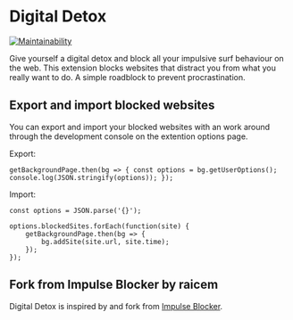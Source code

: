 # Digital Detox
[![Maintainability](https://api.codeclimate.com/v1/badges/07ae438cfe4556950bf8/maintainability)](https://codeclimate.com/github/glkx/impulse-blocker/maintainability)

Give yourself a digital detox and block all your impulsive surf behaviour on the web. This extension blocks websites that distract you from what you really want to do. A simple roadblock to prevent procrastination.

## Export and import blocked websites
You can export and import your blocked websites with an work around through the development console on the extention options page.

Export:
```
getBackgroundPage.then(bg => { const options = bg.getUserOptions(); console.log(JSON.stringify(options)); });
```

Import:
```
const options = JSON.parse('{}');

options.blockedSites.forEach(function(site) {
	getBackgroundPage.then(bg => {
		bg.addSite(site.url, site.time);
	});
});
```

## Fork from Impulse Blocker by raicem
Digital Detox is inspired by and fork from [Impulse Blocker](https://addons.mozilla.org/en-US/firefox/addon/impulse-blocker/).

